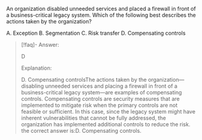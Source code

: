 
An organization disabled unneeded services and placed a firewall in front of a business-critical legacy system. Which of the following best describes the actions taken by the organization? 

A. Exception 
B. Segmentation 
C. Risk transfer 
D. Compensating controls

> [!faq]- Answer: 
> 
> D
> 
> Explanation:
> 
> D. Compensating controlsThe actions taken by the organization—disabling unneeded services and placing a firewall in front of a business-critical legacy system—are examples of compensating controls. Compensating controls are security measures that are implemented to mitigate risk when the primary controls are not feasible or sufficient. In this case, since the legacy system might have inherent vulnerabilities that cannot be fully addressed, the organization has implemented additional controls to reduce the risk. the correct answer is:D. Compensating controls.

